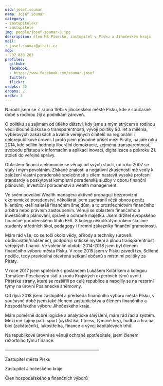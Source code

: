 ```yaml
---
uid: josef.soumar
name: Josef Soumar
category:
- zastupitelekr
- zastupitele
img: people/josef-soumar-3.jpg
description: člen MS Písecko, zastupitel v Písku a Jihočeském kraji
mail:
- josef.soumar@pirati.cz
mob:
- 737 838 263
profiles:
  github:                 
  facebook: 
  - https://www.facebook.com/soumar.josef 		  
  twitter: 		  
  flickr:
ordpks: 32   
ordpms: 2      		  
ordkr: 3
---
```

Narodil jsem se 7. srpna 1985 v jihočeském městě Písku, kde v současné době s rodinou žiji a podnikám zároveň.

O politiku se zajímám od útlého dětství, kdy jsme s mým strýcem a rodinou vedli dlouhé diskuse o transparentnosti, vývoji politiky 90. let a milénia, výběrových zakázkách a kvalitě veřejných činitelů na regionální i celorepublikové úrovni. I proto jsem původně přišel mezi Piráty, na jaře roku 2014, kde sdílím hodnoty liberální demokracie, zejména transparentnost, svobodu přístupu k informacím a aplikaci inovací, digitalizace a pokroku 21. století do veřejné správy.

Oblastem financí a ekonomie se věnuji od svých studií, od roku 2007 se staly i mým povoláním. Získané znalosti a negativní zkušenosti mě vedly k založení vlastní poradenské společnosti s cílem nastavit vysoké profesní standardy a poskytovat kompletní poradenské služby v oboru finanční plánování, investiční poradenství a wealth management.

Ve svém povolání Wealth managera aktivně propaguji bezprovizní ekonomické poradenství, několikrát jsem zachránil větší obnos peněz klientům, kteří naletěli finančním šmejdům, a to prostřednictvím finančního arbitra nebo právním zastoupením. Věnuji se oblastem finančního a investičního plánování, správě a ochraně majetku. Jsem držitel evropského finančně poradenského titulu EFA. S kolegy několikátým rokem školíme studenty středních škol, pedagogy i firemní zákazníky finanční gramotnosti.

Mám rád vše, co se točí okolo vědy, přírody a techniky (úroveň: obdivovatel/nadšenec), podporuji kritické myšlení a plnou transparentnost veřejných financí.
Ve volebním období 2014-2018 jsem byl členem finančního výboru města Písku. V roce 2015 jsem v Písku zavedl tzv. Sdílené neděle, tedy pravidelná otevřená setkání občanů s místními politiky za Piráty. 

V roce 2017 jsem společně s poslancem Lukášem Koláříkem a kolegou Tomášem Posekaným stál u zrodu Krajských expertních týmů uvnitř Pirátské strany, které se rozšířili po celé republice a napojily se na rezortní týmy na úrovni Poslanecké sněmovny.

Od října 2018 jsem zastupitel a předseda finančního výboru města Písku, v současné době jsem také členem zastupitelstva a členem finančního a hospodářského výboru Jihočeského kraje.

Mám poměrně dobré logické a analytické smýšlení, mám rád řád a systém. Mezi mé zájmy patří sport (cyklistika, fitness, týmové hry), hudba a hra na bicí (začátečník), lukostřelba, finance a vývoj kapitálových trhů.

Na republikové úrovni se věnuji ochraně spotřebitele, jsem členem rezortního týmu finance.

——————————————————————

Zastupitel města Písku

Zastupitel Jihočeského kraje

Člen hospodářského a finančních výborů
